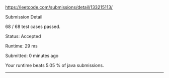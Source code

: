 https://leetcode.com/submissions/detail/133215113/

Submission Detail

68 / 68 test cases passed.

Status: Accepted

Runtime: 29 ms

Submitted: 0 minutes ago

Your runtime beats 5.05 % of java submissions.
***

